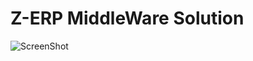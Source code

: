 # Z-ERP MiddleWare Solution
![ScreenShot](https://raw.github.com/{hs-matty}/{z-erp}/{master}/{/doc/images/screenshot-1.jpg})
